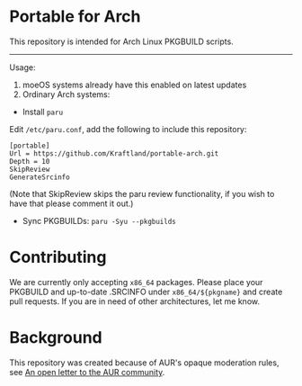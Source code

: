 # Portable for Arch

This repository is intended for Arch Linux PKGBUILD scripts.

---

Usage:

1. moeOS systems already have this enabled on latest updates
2. Ordinary Arch systems:

- Install `paru`

Edit `/etc/paru.conf`, add the following to include this repository:

```
[portable]
Url = https://github.com/Kraftland/portable-arch.git
Depth = 10
SkipReview
GenerateSrcinfo
```

(Note that SkipReview skips the paru review functionality, if you wish to have that please comment it out.)

- Sync PKGBUILDs: `paru -Syu --pkgbuilds`

# Contributing

We are currently only accepting `x86_64` packages. Please place your PKGBUILD and up-to-date .SRCINFO under `x86_64/${pkgname}` and create pull requests. If you are in need of other architectures, let me know.

# Background

This repository was created because of AUR's opaque moderation rules, see [An open letter to the AUR community](https://blog.kimiblock.top/2025/09/08/letter-to-aur/).